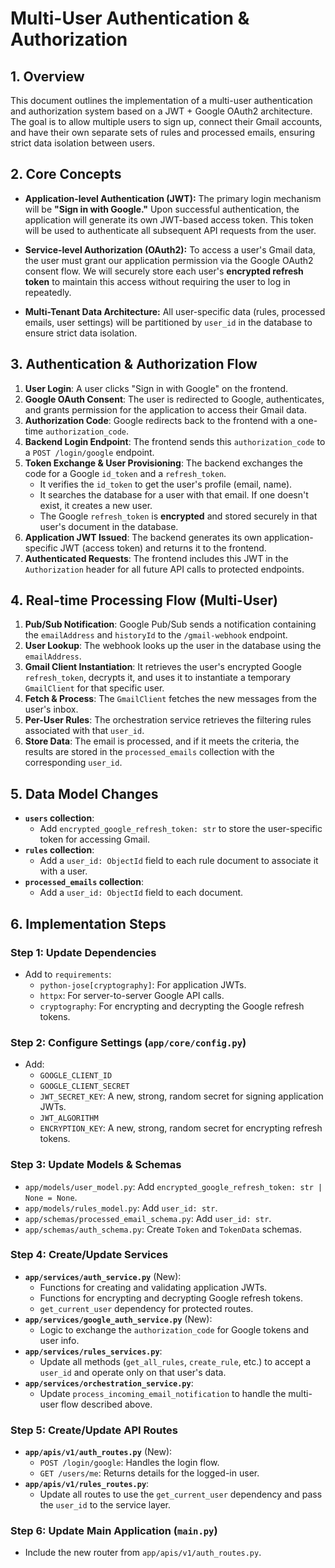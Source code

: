 # Multi-User Authentication & Authorization

## 1. Overview

This document outlines the implementation of a multi-user authentication and authorization system based on a JWT + Google OAuth2 architecture. The goal is to allow multiple users to sign up, connect their Gmail accounts, and have their own separate sets of rules and processed emails, ensuring strict data isolation between users.

## 2. Core Concepts

-   **Application-level Authentication (JWT):** The primary login mechanism will be **"Sign in with Google."** Upon successful authentication, the application will generate its own JWT-based access token. This token will be used to authenticate all subsequent API requests from the user.

-   **Service-level Authorization (OAuth2):** To access a user's Gmail data, the user must grant our application permission via the Google OAuth2 consent flow. We will securely store each user's **encrypted refresh token** to maintain this access without requiring the user to log in repeatedly.

-   **Multi-Tenant Data Architecture:** All user-specific data (rules, processed emails, user settings) will be partitioned by `user_id` in the database to ensure strict data isolation.

## 3. Authentication & Authorization Flow

1.  **User Login**: A user clicks "Sign in with Google" on the frontend.
2.  **Google OAuth Consent**: The user is redirected to Google, authenticates, and grants permission for the application to access their Gmail data.
3.  **Authorization Code**: Google redirects back to the frontend with a one-time `authorization_code`.
4.  **Backend Login Endpoint**: The frontend sends this `authorization_code` to a `POST /login/google` endpoint.
5.  **Token Exchange & User Provisioning**: The backend exchanges the code for a Google `id_token` and a `refresh_token`.
    -   It verifies the `id_token` to get the user's profile (email, name).
    -   It searches the database for a user with that email. If one doesn't exist, it creates a new user.
    -   The Google `refresh_token` is **encrypted** and stored securely in that user's document in the database.
6.  **Application JWT Issued**: The backend generates its own application-specific JWT (access token) and returns it to the frontend.
7.  **Authenticated Requests**: The frontend includes this JWT in the `Authorization` header for all future API calls to protected endpoints.

## 4. Real-time Processing Flow (Multi-User)

1.  **Pub/Sub Notification**: Google Pub/Sub sends a notification containing the `emailAddress` and `historyId` to the `/gmail-webhook` endpoint.
2.  **User Lookup**: The webhook looks up the user in the database using the `emailAddress`.
3.  **Gmail Client Instantiation**: It retrieves the user's encrypted Google `refresh_token`, decrypts it, and uses it to instantiate a temporary `GmailClient` for that specific user.
4.  **Fetch & Process**: The `GmailClient` fetches the new messages from the user's inbox.
5.  **Per-User Rules**: The orchestration service retrieves the filtering rules associated with that `user_id`.
6.  **Store Data**: The email is processed, and if it meets the criteria, the results are stored in the `processed_emails` collection with the corresponding `user_id`.

## 5. Data Model Changes

-   **`users` collection**:
    -   Add `encrypted_google_refresh_token: str` to store the user-specific token for accessing Gmail.
-   **`rules` collection**:
    -   Add a `user_id: ObjectId` field to each rule document to associate it with a user.
-   **`processed_emails` collection**:
    -   Add a `user_id: ObjectId` field to each document.

## 6. Implementation Steps

### Step 1: Update Dependencies
-   Add to `requirements`:
    -   `python-jose[cryptography]`: For application JWTs.
    -   `httpx`: For server-to-server Google API calls.
    -   `cryptography`: For encrypting and decrypting the Google refresh tokens.

### Step 2: Configure Settings (`app/core/config.py`)
-   Add:
    -   `GOOGLE_CLIENT_ID`
    -   `GOOGLE_CLIENT_SECRET`
    -   `JWT_SECRET_KEY`: A new, strong, random secret for signing application JWTs.
    -   `JWT_ALGORITHM`
    -   `ENCRYPTION_KEY`: A new, strong, random secret for encrypting refresh tokens.

### Step 3: Update Models & Schemas
-   `app/models/user_model.py`: Add `encrypted_google_refresh_token: str | None = None`.
-   `app/models/rules_model.py`: Add `user_id: str`.
-   `app/schemas/processed_email_schema.py`: Add `user_id: str`.
-   `app/schemas/auth_schema.py`: Create `Token` and `TokenData` schemas.

### Step 4: Create/Update Services
-   **`app/services/auth_service.py`** (New):
    -   Functions for creating and validating application JWTs.
    -   Functions for encrypting and decrypting Google refresh tokens.
    -   `get_current_user` dependency for protected routes.
-   **`app/services/google_auth_service.py`** (New):
    -   Logic to exchange the `authorization_code` for Google tokens and user info.
-   **`app/services/rules_services.py`**:
    -   Update all methods (`get_all_rules`, `create_rule`, etc.) to accept a `user_id` and operate only on that user's data.
-   **`app/services/orchestration_service.py`**:
    -   Update `process_incoming_email_notification` to handle the multi-user flow described above.

### Step 5: Create/Update API Routes
-   **`app/apis/v1/auth_routes.py`** (New):
    -   `POST /login/google`: Handles the login flow.
    -   `GET /users/me`: Returns details for the logged-in user.
-   **`app/apis/v1/rules_routes.py`**:
    -   Update all routes to use the `get_current_user` dependency and pass the `user_id` to the service layer.

### Step 6: Update Main Application (`main.py`)
-   Include the new router from `app/apis/v1/auth_routes.py`.
